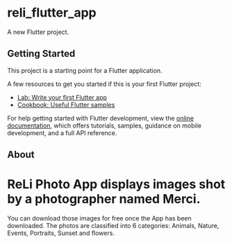 # reli_flutter_app

A new Flutter project.

## Getting Started

This project is a starting point for a Flutter application.

A few resources to get you started if this is your first Flutter project:

- [Lab: Write your first Flutter app](https://docs.flutter.dev/get-started/codelab)
- [Cookbook: Useful Flutter samples](https://docs.flutter.dev/cookbook)

For help getting started with Flutter development, view the
[online documentation](https://docs.flutter.dev/), which offers tutorials,
samples, guidance on mobile development, and a full API reference.

## About

# ReLi Photo App displays images shot by a photographer named Merci.
You can download those images for free once the App has been downloaded.
The photos are classified into 6 categories: Animals, Nature, Events, Portraits, Sunset and flowers.


